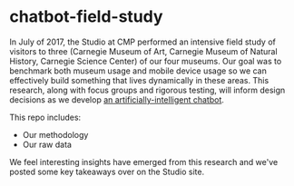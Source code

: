 # chatbot-field-study

In July of 2017, the Studio at CMP performed an intensive field study of visitors to three (Carnegie Museum of Art, Carnegie Museum of Natural History, Carnegie Science Center) of our four museums. Our goal was to benchmark both museum usage and mobile device usage so we can effectively build something that lives dynamically in these areas. This research, along with focus groups and rigorous testing, will inform design decisions as we develop [an artificially-intelligent chatbot](https://studio.carnegiemuseums.org/introducing-muse-20a6f11c7c35).

This repo includes:

* Our methodology
* Our raw data

We feel interesting insights have emerged from this research and we've posted some key takeaways over on the Studio site.
